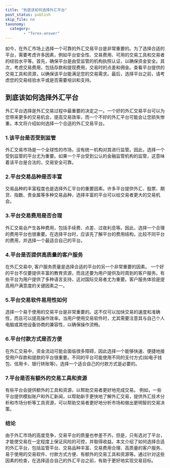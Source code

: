 ```yaml
---
title: "到底该如何选择外汇平台"
post_status: publish
skip_file: no
taxonomy:
  category:
        - "forex-answer"
---
```


如今，在外汇市场上选择一个可靠的外汇交易平台是非常重要的。为了选择合适的平台，需要考虑许多因素，例如平台安全性、交易费用、可用的交易工具和交易者的经验水平等。首先，确保平台是由受监管的机构执照认证，以确保资金安全。其次，考虑交易费用，包括存款和提现费用，交易时的点差和佣金。查看平台提供的交易工具和资源，以确保该平台能满足您的交易需求。最后，选择平台之前，请考虑您的交易经验水平或是否需要培训和支持。

## 到底该如何选择外汇平台

外汇平台选择是外汇交易过程中最重要的决定之一。一个好的外汇交易平台可以为您带来更多的交易机会，提高交易效率，而一个不好的外汇平台可能会让您损失惨重。本文将介绍如何选择一个合适的外汇交易平台。

### 1.该平台是否受到监管

外汇交易市场是一个全球性的市场，没有统一机构对其进行监管。因此，选择一个受到监管的平台尤为重要。如果一个平台受到公认的金融监管机构的监管，这意味着该平台是合法的，交易安全可靠。

### 2.平台交易品种是否丰富

交易品种的丰富程度也是选择外汇平台的重要因素。许多平台提供外汇、股票、期货、指数、贵金属等多种交易品种，选择丰富的平台可以给交易者更大的交易机会。

### 3.平台交易费用是否合理

外汇交易会产生各种费用，包括手续费、点差、过夜利息等。因此，选择一个合理的费用平台也很重要。在选择平台时，应该先了解平台的费用结构，比较不同平台的费用，并选择一个最适合自己的平台。

### 4.平台是否提供高质量的客户服务

在外汇交易中, 客户服务质量是选择合适的平台的另一个非常重要的因素。 一个好的平台不仅要提供丰富的教育资源，而且还要为用户提供及时周到的客户服务。有些平台为用户提供了多种语言支持，这对国际交易者尤为重要。客户服务体验是提高用户满意度的关键因素之一。

### 5.平台交易软件易用性如何

选择一个易于使用的交易平台是非常重要的。这不仅可以加快交易的速度和准确性，而且可以提高操作效率。当用户使用交易软件时，尤其需要注意其与自己个人电脑或其他设备协商的兼容性，以确保操作流畅。

### 6.平台付款方式是否方便

在外汇交易中，资金流动可能会面临很多障碍，因此选择一个能够快速、便捷地接受用户存款和提款的平台很重要。不同的平台可能使用不同的支付方式(如电子钱包、信用卡、银行转账等)，选择一个适合自己的付款方式是必要的。

### 7.平台是否有额外的交易工具和资源

有些平台会提供额外的工具和资源，以帮助交易者更好地完成交易。 例如，一些平台提供模拟账户和外汇新闻，以帮助新手更快地了解外汇交易，提供外汇技术分析和市场分析等工具资源，可以帮助交易者更好地分析市场和做出更明智的交易决策。

### 结论

由于外汇市场的高度竞争，交易平台的质量也参差不齐。但是，只有选对了平台，才能使交易在一定程度上保证风险的可控，并取得收益。本文介绍了如何选择合适的外汇平台，包括监管平台、交易品种丰富、交易费用合理、高质量的客户服务、易于使用的交易软件、付款方式方便、有额外的交易工具和资源等。通过针对这些因素的检查，在选择适合自己的外汇平台之前，有助于更好地实现交易目标。


